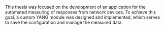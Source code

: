 This thesis was focused on the development of an application for the automated
measuring of responses from network devices. To achieve this goal, a custom YANG
module was designed and implemented, which serves to save the configuration and
manage the measured data.
